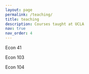 ```yaml
---
layout: page
permalink: /teaching/
title: teaching
description: Courses taught at UCLA
nav: true
nav_order: 4
---
```


Econ 41

Econ 103

Econ 104
